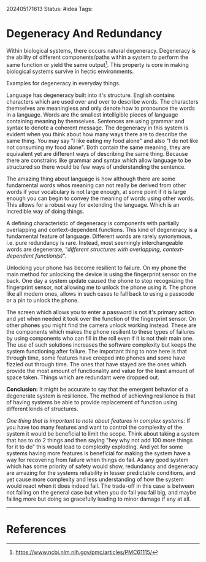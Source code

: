 202405171613
Status: #idea
Tags:

# Degeneracy And Redundancy



Within biological systems, there occurs natural degeneracy. Degeneracy is the ability of different components/paths within a system to perform the same function or yield the same output[^1]. This property is core in making biological systems survive in hectic environments. 

Examples for degeneracy in everyday things.

Language has degeneracy built into it's structure. English contains characters which are used over and over to describe words. The characters themselves are meaningless and only denote how to pronounce the words in a language. Words are the smallest intelligible pieces of language containing meaning by themselves. Sentences are using grammar and syntax to denote a coherent message. The degeneracy in this system is evident when you think about how many ways there are to describe the same thing. You may say "I like eating my food alone" and also "I do not like not consuming my food alone". Both contain the same meaning, they are equivalent yet are different ways of describing the same thing. Because there are constrains like grammar and syntax which allow language to be structured so there would be few ways of understanding the sentence. 

The amazing thing about language is how although there are some fundamental words whos meaning can not really be derived from other words if your vocabulary is not large enough, at some point if it is large enough you can begin to convey the meaning of words using other words. This allows for a robust way for extending the language. Which is an incredible way of doing things. 

A defining characteristic of degeneracy is components with partially overlapping and context-dependent functions. This kind of degeneracy is a fundamental feature of language. Different words are rarely synonymous, i.e. pure redundancy is rare. Instead, most seemingly interchangeable words are degenerate, “_different structures with overlapping, context-dependent function(s)_”.



Unlocking your phone has become resilient to failure. On my phone the main method for unlocking the device is using the fingerprint sensor on the back. One day a system update caused the phone to stop recognizing the fingerprint sensor, not allowing me to unlock the phone using it. The phone like all modern ones, allows in such cases to fall back to using a passcode or a pin to unlock the phone. 

The screen which allows you to enter a password is not it's primary action and yet when needed it took over the function of the fingerprint sensor. On other phones you might find the camera unlock working instead. These are the components which makes the phone resilient to these types of failures by using components who can fill in the roll even if it is not their main one. The use of such solutions increases the software complexity but keeps the system functioning after failure. The important thing to note here is that through time, some features have creeped into phones and some have fizzled out through time. The ones that have stayed are the ones which provide the most amount of functionality and value for the least amount of space taken. Things which are redundant were dropped out. 

**Conclusion:**
It might be accurate to say that the emergent behavior of a degenerate system is resilience. The method of achieving resilience is that of having systems be able to provide replacement of function using different kinds of structures. 

*One thing that is important to note about features in complex systems:* 
If you have too many features and want to control the complexity of the system it would be beneficial to limit the scope. Think about taking a system that has to do 2 things and then saying "hey why not add 100 more things for it to do" this would lead to complexity exploding. And yet for some systems having more features is beneficial for making the system have a way for recovering from failure when things do fail. As any good system which has some priority of safety would show, redundancy and degeneracy are amazing for the systems reliability in lesser predictable conditions, and yet cause more complexity and less understanding of how the system would react when it does indeed fail. The trade-off in this case is between not failing on the general case but when you do fail you fail big, and maybe failing more but doing so gracefully leading to minor damage if any at all. 

---
# References

[^1]: https://www.ncbi.nlm.nih.gov/pmc/articles/PMC61115/


